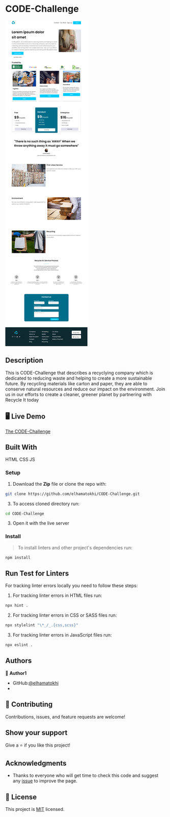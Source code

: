 # CODE-Challenge

![screencapture-127-0-0-1-5501-index-html-2023-05-11-17_22_25](Images/screencapture-127-0-0-1-5501-index-html-2023-05-11-17_22_25.png)

## Description

<p>This is CODE-Challenge that describes a recyclying company which is dedicated to reducing waste and helping to create a more sustainable future. By recycling materials like carton and paper, they are able to conserve natural resources and reduce our impact on the environment. Join us in our efforts to create a cleaner, greener planet by partnering with Recycle It today

## 🖥️ Live Demo

[The CODE-Challenge](https://elhamatokhi.github.io/CODE-Challenge/)

## Built With

HTML
CSS
JS

### Setup

1. Download the **Zip** file or clone the repo with:

```bash
git clone https://github.com/elhamatokhi/CODE-Challenge.git
```

3. To access cloned directory run:

```bash
cd CODE-Challenge
```

3. Open it with the live server

### Install

> To install linters and other project's dependencies run:

```bash
npm install
```

## Run Test for Linters

For tracking linter errors locally you need to follow these steps:

1. For tracking linter errors in HTML files run:

```bash
npx hint .
```

2. For tracking linter errors in CSS or SASS files run:

```bash
npx stylelint "\*_/_.{css,scss}"
```

3. For tracking linter errors in JavaScript files run:

```bash
npx eslint .
```

## Authors

👤 **Author1**

- GitHub:[@elhamatokhi](https://github.com/elhamatokhi)
-

## 🤝 Contributing

Contributions, issues, and feature requests are welcome!

## Show your support

Give a ⭐️ if you like this project!

## Acknowledgments

- Thanks to everyone who will get time to check this code and suggest any [issue](https://github.com/elhamatokhi/CODE-Challenge/issues) to improve the page.

## 📝 License

This project is [MIT](./MIT.md) licensed.
